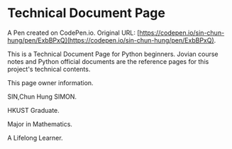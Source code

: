 # Technical Document Page

A Pen created on CodePen.io. Original URL: [https://codepen.io/sin-chun-hung/pen/ExbBPxQ](https://codepen.io/sin-chun-hung/pen/ExbBPxQ).

This is a Technical Document Page for Python beginners. Jovian course notes and Python official documents are the reference pages for this project's technical contents.


This page owner information.

SIN,Chun Hung SIMON. 

HKUST Graduate. 

Major in Mathematics.

A Lifelong Learner.


